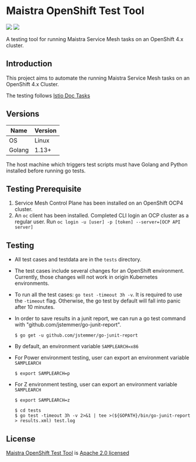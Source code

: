 # Maistra OpenShift Test Tool

![](https://img.shields.io/github/repo-size/maistra/maistra-test-tool.svg?style=flat)
[![](https://goreportcard.com/badge/github.com/maistra/maistra-test-tool)](https://goreportcard.com/report/github.com/maistra/maistra-test-tool)


A testing tool for running Maistra Service Mesh tasks on an OpenShift 4.x cluster.

## Introduction

This project aims to automate the running Maistra Service Mesh tasks on an OpenShift 4.x Cluster.

The testing follows [Istio Doc Tasks](https://istio.io/v1.9/docs/tasks/)


## Versions

| Name      | Version       |
| --        | --            |
| OS        | Linux         |
| Golang    | 1.13+         |

The host machine which triggers test scripts must have Golang and Python installed before running go tests.

## Testing Prerequisite

1. Service Mesh Control Plane has been installed on an OpenShift OCP4 cluster.
2. An `oc` client has been installed.  Completed CLI login an OCP cluster as a regular user. Run `oc login -u [user] -p [token] --server=[OCP API server]`

## Testing
- All test cases and testdata are in the `tests` directory.
- The test cases include several changes for an OpenShift environment. Currently, those changes will not work in origin Kubernetes environments.
- To run all the test cases: `go test -timeout 3h -v`. It is required to use the `-timeout` flag. Otherwise, the go test by default will fall into panic after 10 minutes.
- In order to save results in a junit report, we can run a go test command with "github.com/jstemmer/go-junit-report".
    ```
    $ go get -u github.com/jstemmer/go-junit-report
    ```
- By default, an environment variable `SAMPLEARCH=x86`

- For Power environment testing, user can export an environment variable `SAMPLEARCH`
    ```
    $ export SAMPLEARCH=p
    ```

- For Z environment testing, user can export an environment variable `SAMPLEARCH`
    ```
    $ export SAMPLEARCH=z
    ```

    ```
    $ cd tests
    $ go test -timeout 3h -v 2>&1 | tee >(${GOPATH}/bin/go-junit-report > results.xml) test.log
    ```

## License

[Maistra OpenShift Test Tool](https://github.com/maistra/maistra-test-tool) is [Apache 2.0 licensed](https://github.com/maistra/maistra-test-tool/blob/development/LICENSE)
